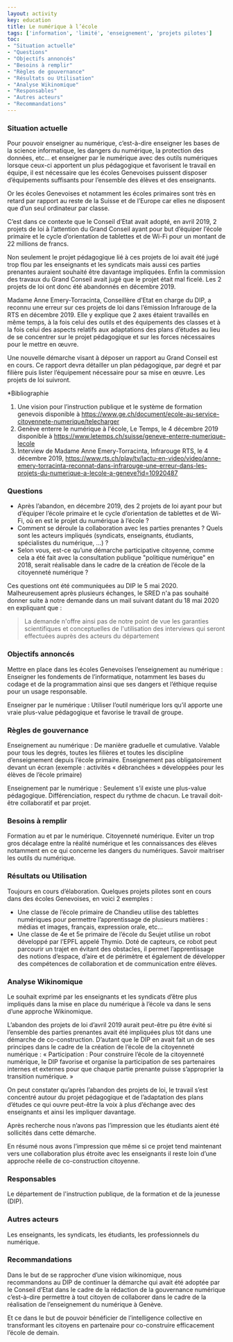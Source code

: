 ```yaml
---
layout: activity
key: education
title: Le numérique à l’école
tags: ['information', 'limité', 'enseignement', 'projets pilotes']
toc:
- "Situation actuelle"
- "Questions"
- "Objectifs annoncés"
- "Besoins à remplir"
- "Règles de gouvernance"
- "Résultats ou Utilisation"
- "Analyse Wikinomique"
- "Responsables"
- "Autres acteurs"
- "Recommandations"
---
```


### Situation actuelle

Pour pouvoir enseigner au numérique, c’est-à-dire enseigner les bases de la science informatique, les dangers du numérique, la protection des données, etc… et enseigner par le numérique avec des outils numériques lorsque ceux-ci apportent un plus pédagogique et favorisent le travail en équipe, il est nécessaire que les écoles Genevoises puissent disposer d’équipements suffisants pour l’ensemble des élèves et des enseignants.

Or les écoles Genevoises et notamment les écoles primaires sont très en retard par rapport au reste de la Suisse et de l’Europe car elles ne disposent que d’un seul ordinateur par classe.

C’est dans ce contexte que le Conseil d’Etat avait adopté, en avril 2019, 2 projets de loi à l’attention du Grand Conseil ayant pour but d’équiper l’école primaire et le cycle d’orientation de tablettes et de Wi-Fi pour un montant de 22 millions de francs.

Non seulement le projet pédagogique lié à ces projets de loi avait été jugé trop flou par les enseignants et les syndicats mais aussi ces parties prenantes auraient souhaité être davantage impliquées. Enfin la commission des travaux du Grand Conseil avait jugé que le projet était mal ficelé.
Les 2 projets de loi ont donc été abandonnés en décembre 2019.

Madame Anne Emery-Torracinta, Conseillère d’Etat en charge du DIP, a reconnu une erreur sur ces projets de loi dans l’émission Infrarouge de la RTS en décembre 2019. Elle y explique que 2 axes étaient travaillés en même temps, à la fois celui des outils et des équipements des classes et à la fois celui des aspects relatifs aux adaptations des plans d’études au lieu de se concentrer sur le projet pédagogique et sur les forces nécessaires pour le mettre en œuvre.

Une nouvelle démarche visant à déposer un rapport au Grand Conseil est en cours. Ce rapport devra détailler un plan pédagogique, par degré et par filière puis lister l’équipement nécessaire pour sa mise en œuvre. Les projets de loi suivront.

*Bibliographie
1. Une vision pour l’instruction publique et le système de formation genevois disponible à https://www.ge.ch/document/ecole-au-service-citoyennete-numerique/telecharger
2. Genève enterre le numérique à l'école, Le Temps, le 4 décembre 2019 disponible à https://www.letemps.ch/suisse/geneve-enterre-numerique-lecole
3. Interview de Madame Anne Emery-Torracinta, Infrarouge RTS, le 4 décembre 2019, https://www.rts.ch/play/tv/lactu-en-video/video/anne-emery-torracinta-reconnat-dans-infrarouge-une-erreur-dans-les-projets-du-numerique-a-lecole-a-geneve?id=10920487


### Questions

-	Après l’abandon, en décembre 2019, des 2 projets de loi ayant pour but d’équiper l’école primaire et le cycle d’orientation de tablettes et de Wi-Fi, où en est le projet du numérique à l’école ?
-	Comment se déroule la collaboration avec les parties prenantes ? Quels sont les acteurs impliqués (syndicats, enseignants, étudiants, spécialistes du numérique, …) ?
-	Selon vous, est-ce qu’une démarche participative citoyenne, comme cela a été fait avec la consultation publique "politique numérique" en 2018, serait réalisable dans le cadre de la création de l’école de la citoyenneté numérique ?

Ces questions ont été communiquées au DIP le 5 mai 2020. Malheureusement après plusieurs échanges, le SRED n'a pas souhaité donner suite à notre demande dans un mail suivant datant du 18 mai 2020 en expliquant que :
>La demande n'offre ainsi pas de notre point de vue les garanties scientifiques et conceptuelles de l'utilisation des interviews qui seront effectuées auprès des acteurs du département


### Objectifs annoncés

Mettre en place dans les écoles Genevoises l’enseignement au numérique : Enseigner les fondements de l’informatique, notamment les bases du codage et de la programmation ainsi que ses dangers et l’éthique requise pour un usage responsable.

Enseigner par le numérique : Utiliser l’outil numérique lors qu’il apporte une vraie plus-value pédagogique et favorise le travail de groupe.

### Règles de gouvernance

Enseignement au numérique :
De manière graduelle et cumulative.
Valable pour tous les degrés, toutes les filières et toutes les discipline d’enseignement depuis l’école primaire.
Enseignement pas obligatoirement devant un écran (exemple : activités « débranchées » développées pour les élèves de l’école primaire)

Enseignement par le numérique :
Seulement s’il existe une plus-value pédagogique.
Différenciation, respect du rythme de chacun.
Le travail doit-être collaboratif et par projet.

### Besoins à remplir

Formation au et par le numérique.
Citoyenneté numérique. Eviter un trop gros décalage entre la réalité numérique et les connaissances des élèves notamment en ce qui concerne les dangers du numériques. Savoir maitriser les outils du numérique.

### Résultats ou Utilisation

Toujours en cours d’élaboration.
Quelques projets pilotes sont en cours dans des écoles Genevoises, en voici 2 exemples :

-	Une classe de l’école primaire de Chandieu utilise des tablettes numériques pour permettre l’apprentissage de plusieurs matières : médias et images, français, expression orale, etc…
-	Une classe de 4e et 5e primaire de l’école du Seujet utilise un robot développé par l’EPFL appelé Thymio. Doté de capteurs, ce robot peut parcourir un trajet en évitant des obstacles, il permet l’apprentissage des notions d’espace, d’aire et de périmètre et également de développer des compétences de collaboration et de communication entre élèves.

### Analyse Wikinomique

Le souhait exprimé par les enseignants et les syndicats d’être plus impliqués dans la mise en place du numérique à l’école va dans le sens d’une approche Wikinomique.

L’abandon des projets de loi d’avril 2019 aurait peut-être pu être évité si l’ensemble des parties prenantes avait été impliquées plus tôt dans une démarche de co-construction.
D’autant que le DIP en avait fait un de ses principes dans le cadre de la création de l’école de la citoyenneté numérique : « Participation : Pour construire l’école de la citoyenneté numérique, le DIP favorise et organise la participation de ses partenaires internes et externes pour que chaque partie prenante puisse s’approprier la transition numérique. »

On peut constater qu’après l’abandon des projets de loi, le travail s’est concentré autour du projet pédagogique et de l’adaptation des plans d’études ce qui ouvre peut-être la voix à plus d’échange avec des enseignants et ainsi les impliquer davantage.

Après recherche nous n’avons pas l’impression que les étudiants aient été sollicités dans cette démarche.

En résumé nous avons l’impression que même si ce projet tend maintenant vers une collaboration plus étroite avec les enseignants il reste loin d’une approche réelle de co-construction citoyenne.

### Responsables

Le département de l'instruction publique, de la formation et de la jeunesse (DIP).

### Autres acteurs

Les enseignants, les syndicats, les étudiants, les professionnels du numérique.

### Recommandations

Dans le but de se rapprocher d’une vision wikinomique, nous recommandons au DIP de continuer la démarche qui avait été adoptée par le Conseil d’Etat dans le cadre de la rédaction de la gouvernance numérique c’est-à-dire permettre à tout citoyen de collaborer dans le cadre de la réalisation de l’enseignement du numérique à Genève.

Et ce dans le but de pouvoir bénéficier de l’intelligence collective en transformant les citoyens en partenaire pour co-construire efficacement l’école de demain.
